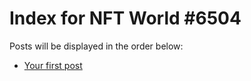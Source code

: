 # Index for NFT World #6504
Posts will be displayed in the order below:

- [Your first post](./001-first.md)

